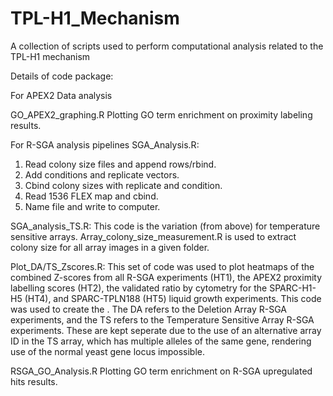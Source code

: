 # TPL-H1_Mechanism
A collection of scripts used to perform computational analysis related to the TPL-H1 mechanism

Details of code package:

For APEX2 Data analysis

GO_APEX2_graphing.R
Plotting GO term enrichment on proximity labeling results. 

For R-SGA analysis pipelines
SGA_Analysis.R:
1. Read colony size files and append rows/rbind.
2. Add conditions and replicate vectors.
3. Cbind colony sizes with replicate and condition.
4. Read 1536 FLEX map and cbind. 
5. Name file and write to computer.

SGA_analysis_TS.R:
This code is the variation (from above) for temperature sensitive arrays.
Array_colony_size_measurement.R is used to extract colony size for all array images in a given folder.

Plot_DA/TS_Zscores.R:
This set of code was used to plot heatmaps of the combined Z-scores from all R-SGA experiments (HT1), the APEX2 proximity labelling scores (HT2), the validated ratio by cytometry for the SPARC-H1-H5 (HT4), and SPARC-TPLN188 (HT5) liquid growth experiments. This code was used to create the . The DA refers to the Deletion Array R-SGA experiments, and the TS refers to the Temperature Sensitive Array R-SGA experiments. These are kept seperate due to the use of an alternative array ID in the TS array, which has multiple alleles of the same gene, rendering use of the normal yeast gene locus impossible. 


RSGA_GO_Analysis.R
Plotting GO term enrichment on R-SGA upregulated hits results. 
